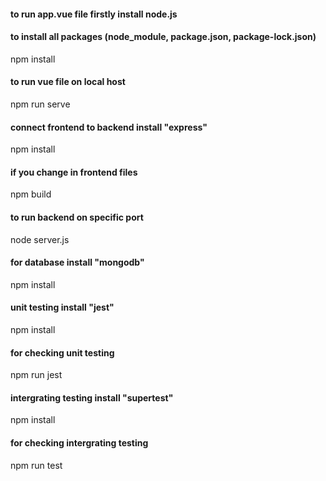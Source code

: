 #### to run app.vue file firstly install node.js 

#### to install all packages (node_module, package.json, package-lock.json)

npm install

#### to run vue file on local host

npm run serve

#### connect frontend to backend install "express"

npm install

#### if you change in frontend files

npm build

#### to run backend on specific port

node server.js

#### for database install "mongodb"

npm install

#### unit testing install "jest"

npm install

#### for checking unit testing

npm run jest

#### intergrating testing install "supertest"

npm install 

#### for checking intergrating testing 

npm run test 




